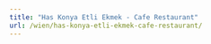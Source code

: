 ```yaml
---
title: "Has Konya Etli Ekmek - Cafe Restaurant"
url: /wien/has-konya-etli-ekmek-cafe-restaurant/
---
```

